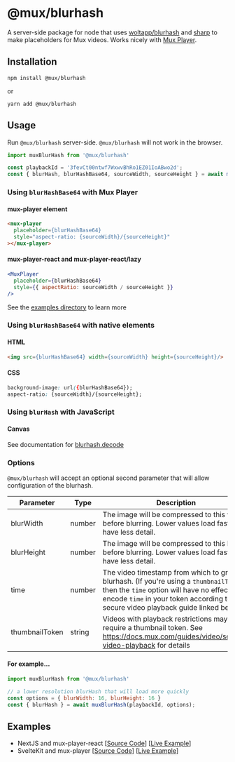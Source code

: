 # @mux/blurhash
A server-side package for node that uses [woltapp/blurhash](https://github.com/woltapp/blurhash) and [sharp](https://www.npmjs.com/package/sharp) to make placeholders for Mux videos. Works nicely with [Mux Player](https://docs.mux.com/guides/video/mux-player).


## Installation
```shell
npm install @mux/blurhash
```

or

```shell
yarn add @mux/blurhash
```

## Usage
Run `@mux/blurhash` server-side. `@mux/blurhash` will not work in the browser.

```js
import muxBlurHash from '@mux/blurhash'

const playbackId = '3fevCt00ntwf7WxwvBhRo1EZ01IoABwo2d';
const { blurHash, blurHashBase64, sourceWidth, sourceHeight } = await muxBlurHash(playbackId);
```

### Using `blurHashBase64` with Mux Player
#### mux-player element
```html 
<mux-player
  placeholder={blurHashBase64}
  style="aspect-ratio: {sourceWidth}/{sourceHeight}"
></mux-player>
````
#### mux-player-react and mux-player-react/lazy
```jsx
<MuxPlayer
  placeholder={blurHashBase64}
  style={{ aspectRatio: sourceWidth / sourceHeight }}
/>
```

See the [examples directory](./examples) to learn more

### Using `blurHashBase64` with native elements
#### HTML
```html
<img src={blurHashBase64} width={sourceWidth} height={sourceHeight}/>
``` 
#### CSS
```css
background-image: url({blurHashBase64});
aspect-ratio: {sourceWidth}/{sourceHeight};
```

### Using `blurHash` with JavaScript
#### Canvas
See documentation for [blurhash.decode](https://github.com/woltapp/blurhash/tree/master/TypeScript#decodeblurhash-string-width-number-height-number-punch-number--uint8clampedarray)

### Options
`@mux/blurhash` will accept an optional second parameter that will allow configuration of the blurhash. 

| Parameter | Type | Description | Default |
|---|---|---|---|
| blurWidth | number | The image will be compressed to this width before blurring. Lower values load faster but have less detail. | 32 |
| blurHeight | number | The image will be compressed to this height before blurring. Lower values load faster but have less detail. | 32 |
| time | number | The video timestamp from which to grab the blurhash. (If you're using a `thumbnailToken`, then the `time` option will have no effect; encode `time` in your token according to the secure video playback guide linked below) |  |
| thumbnailToken | string | Videos with playback restrictions may require a thumbnail token. See https://docs.mux.com/guides/video/secure-video-playback for details | |

#### For example...
```js
import muxBlurHash from '@mux/blurhash'

// a lower resolution blurHash that will load more quickly
const options = { blurWidth: 16, blurHeight: 16 }
const { blurHash } = await muxBlurHash(playbackId, options);
```

## Examples
- NextJS and mux-player-react [[Source Code](./examples/nextjs)] [[Live Example](https://mux-blurhash-react.vercel.app)]
- SvelteKit and mux-player [[Source Code](./examples/sveltekit)] [[Live Example](https://mux-blurhash-svelte.vercel.app)]
